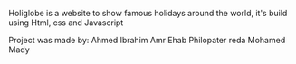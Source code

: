 Holiglobe is a website to show famous holidays around the world, it's build using Html, css and Javascript


Project was made by:
Ahmed Ibrahim
Amr Ehab
Philopater reda
Mohamed Mady

